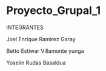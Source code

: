 # Proyecto_Grupal_1

INTEGRANTES

Joel Enrique Ramirez Garay

Betto Estiwar Villamonte yunga

Yoselin Rudas Basaldua

